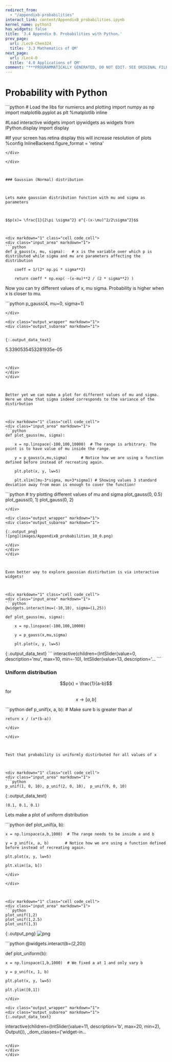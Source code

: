 ```yaml
---
redirect_from:
  - "/appendixb-probabilities"
interact_link: content/AppendixB_probabilities.ipynb
kernel_name: python3
has_widgets: false
title: '3.4 Appendix B. Probabilities with Python.'
prev_page:
  url: /Lec9-Chem324
  title: '3.3 Mathematics of QM'
next_page:
  url: /Lec4-0
  title: '4.0 Applications of QM'
comment: "***PROGRAMMATICALLY GENERATED, DO NOT EDIT. SEE ORIGINAL FILES IN /content***"
---
```

# Probability with Python



<div markdown="1" class="cell code_cell">
<div class="input_area" markdown="1">
```python
# Load the libs for numiercs and plotting
import numpy as np
import matplotlib.pyplot as plt
%matplotlib inline

#Load interactive widgets
import ipywidgets as widgets
from IPython.display import display

#If your screen has retina display this will increase resolution of plots
%config InlineBackend.figure_format = 'retina'

```
</div>

</div>



### Gaussian (Normal) distribution



Lets make gaussian distribution function with mu and sigma as parameters



$$p(x)= \frac{1}{2\pi \sigma^2} e^{-(x-\mu)^2/2\sigma^2}$$



<div markdown="1" class="cell code_cell">
<div class="input_area" markdown="1">
```python
def p_gauss(x, mu, sigma):   # x is the variable over which p is distributed while sigma and mu are parameters affecting the distribution
    
    coeff = 1/(2* np.pi * sigma**2)
    
    return coeff * np.exp( -(x-mu)**2 / (2 * sigma**2) )

```
</div>

</div>



Now you can try different values of x, mu sigma. Probability is higher when x is closer to mu. 



<div markdown="1" class="cell code_cell">
<div class="input_area" markdown="1">
```python
p_gauss(4, mu=0, sigma=1)

```
</div>

<div class="output_wrapper" markdown="1">
<div class="output_subarea" markdown="1">


{:.output_data_text}
```
5.3390535453281935e-05
```


</div>
</div>
</div>



Better yet we can make a plot for different values of mu and sigma. Here we show that sigma indeed corresponds to the variance of the distirbution



<div markdown="1" class="cell code_cell">
<div class="input_area" markdown="1">
```python
def plot_gauss(mu, sigma):
    
    x = np.linspace(-100,100,10000)  # The range is arbitrary. The point is to have value of mu inside the range.
    
    y = p_gauss(x,mu,sigma)      # Notice how we are using a function defined before instead of recreating again. 
    
    plt.plot(x, y, lw=5)
    
    plt.xlim([mu-3*sigma, mu+3*sigma]) # Showing values 3 standard deviation away from mean is enough to cover the function!

```
</div>

</div>



<div markdown="1" class="cell code_cell">
<div class="input_area" markdown="1">
```python
# try plotting different values of mu and sigma
plot_gauss(0, 0.5)
plot_gauss(0, 1)
plot_gauss(0, 2)

```
</div>

<div class="output_wrapper" markdown="1">
<div class="output_subarea" markdown="1">

{:.output_png}
![png](images/AppendixB_probabilities_10_0.png)

</div>
</div>
</div>



Even better way to explore gaussian distirbution is via interactive widgets! 



<div markdown="1" class="cell code_cell">
<div class="input_area" markdown="1">
```python
@widgets.interact(mu=(-10,10), sigma=(1,25))

def plot_gauss(mu, sigma):
    
    x = np.linspace(-100,100,10000)  
    
    y = p_gauss(x,mu,sigma)      
    
    plt.plot(x, y, lw=5)

```
</div>

<div class="output_wrapper" markdown="1">
<div class="output_subarea" markdown="1">
{:.output_data_text}
```
interactive(children=(IntSlider(value=0, description='mu', max=10, min=-10), IntSlider(value=13, description='…
```

</div>
</div>
</div>



### Uniform distribution



$$p(x) = \frac{1}{a-b}$$   for $$x\to[a,b]$$



<div markdown="1" class="cell code_cell">
<div class="input_area" markdown="1">
```python
def p_unif(x, a, b):  # Make sure b is greater than a! 
    
    return x / (x*(b-a))  

```
</div>

</div>



Test that probability is uniformly distirbuted for all values of x



<div markdown="1" class="cell code_cell">
<div class="input_area" markdown="1">
```python
p_unif(1, 0, 10), p_unif(2, 0, 10),  p_unif(9, 0, 10)

```
</div>

<div class="output_wrapper" markdown="1">
<div class="output_subarea" markdown="1">


{:.output_data_text}
```
(0.1, 0.1, 0.1)
```


</div>
</div>
</div>



Lets make a plot of uniform distribution



<div markdown="1" class="cell code_cell">
<div class="input_area" markdown="1">
```python
def plot_unif(a, b):
    
    x = np.linspace(a,b,1000)  # The range needs to be inside a and b
    
    y = p_unif(x, a, b)       # Notice how we are using a function defined before instead of recreating again. 
    
    plt.plot(x, y, lw=5)
    
    plt.xlim([a, b])

```
</div>

</div>



<div markdown="1" class="cell code_cell">
<div class="input_area" markdown="1">
```python
plot_unif(1,2)
plot_unif(1,2.5)
plot_unif(1,3)

```
</div>

<div class="output_wrapper" markdown="1">
<div class="output_subarea" markdown="1">

{:.output_png}
![png](images/AppendixB_probabilities_20_0.png)

</div>
</div>
</div>



<div markdown="1" class="cell code_cell">
<div class="input_area" markdown="1">
```python
@widgets.interact(b=(2,20))

def plot_uniform(b):
    
    x = np.linspace(1,b,1000)  # We fixed a at 1 and only vary b
    
    y = p_unif(x, 1, b)       
    
    plt.plot(x, y, lw=5)
    
    plt.ylim([0,1])

```
</div>

<div class="output_wrapper" markdown="1">
<div class="output_subarea" markdown="1">
{:.output_data_text}
```
interactive(children=(IntSlider(value=11, description='b', max=20, min=2), Output()), _dom_classes=('widget-in…
```

</div>
</div>
</div>


